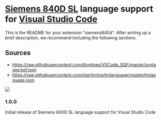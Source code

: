 # [Siemens 840D SL](http://w3.siemens.com/mcms/mc-systems/en/automation-systems/cnc-sinumerik/sinumerik-controls/sinumerik-840/sinumerik-840d-sl/pages/sinumerik-840d-sl.aspx) language support for [Visual Studio Code](https://code.visualstudio.com/)

This is the README for your extension "siemens840d". After writing up a brief description, we recommend including the following sections.

## Sources

- https://raw.githubusercontent.com/Armitxes/VSCode_SQF/master/syntaxes/sqf.json
- https://raw.githubusercontent.com/martinring/tmlanguage/master/tmlanguage.json

![](https://raw.githubusercontent.com/deathaxe/sublime-s840d/master/example.jpg)

### 1.0.0

Initial release of Siemens 840D SL language support for Visual Studio Code
